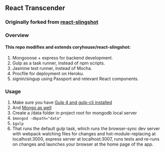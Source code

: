 ## React Transcender


### Originally forked from [react-slingshot](https://github.com/coryhouse/react-slingshot)


### Overview

#### This repo modifies and extends coryhouse/react-slingshot:
1. Mongooose + express for backend development.
2. Gulp as a task runner, instead of npm scripts.
3. Jasmine test runner, instead of Mocha.
4. Procfile for deployment on Heroku.
5. signin/singup using Passport and relevant React components.



### Usage

1. Make sure you have [Gulp 4 and gulp-cli installed](http://digitaldrummerj.me/installing-gulp-4/)
2. And [Mongo as well](https://www.mongodb.com/download-center#community)
2. Create a /data folder in project root for mongodb local server
3. `$mongod -dbpath="data"`
4. `$gulp`
5. That runs the default gulp task, which runs the browser-sync dev server with webpack watching files for changes and hot-module-replacing at localhost:3000, express server at localhost:3007, runs tests and re-runs on changes and launches your browser at the home page of the app.